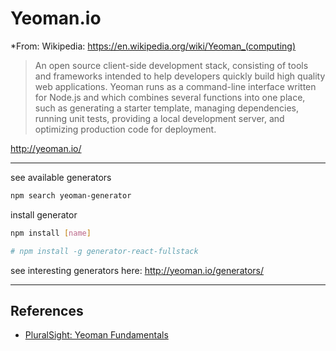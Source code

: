 # Yeoman.io

*From: Wikipedia: <https://en.wikipedia.org/wiki/Yeoman_(computing)>

> An open source client-side development stack, consisting of tools and frameworks intended to help developers quickly build high quality web applications. Yeoman runs as a command-line interface written for Node.js and which combines several functions into one place, such as generating a starter template, managing dependencies, running unit tests, providing a local development server, and optimizing production code for deployment.

<http://yeoman.io/>

---

see available generators

```sh
npm search yeoman-generator
```

install generator

```sh
npm install [name]

# npm install -g generator-react-fullstack
```

see interesting generators here: <http://yeoman.io/generators/>

---

## References

-   [PluralSight: Yeoman Fundamentals](https://app.pluralsight.com/library/courses/yeoman-fundamentals/table-of-contents)
